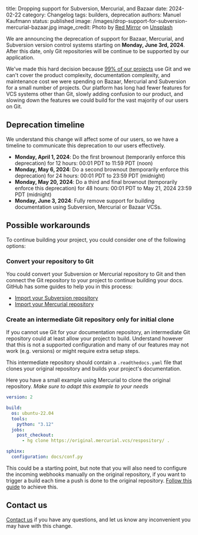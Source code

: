 title: Dropping support for Subversion, Mercurial, and Bazaar
date: 2024-02-22
category: Changelog
tags: builders, deprecation
authors: Manuel Kaufmann
status: published
image: /images/drop-support-for-subversion-mercurial-bazaar.jpg
image_credit: Photo by <a href="https://unsplash.com/@redmirror?utm_content=creditCopyText&utm_medium=referral&utm_source=unsplash">Red Mirror</a> on <a href="https://unsplash.com/photos/wall-with-paints-f303VzauP6w?utm_content=creditCopyText&utm_medium=referral&utm_source=unsplash">Unsplash</a>


We are announcing the deprecation of support for Bazaar, Mercurial, and Subversion version control systems starting on **Monday, June 3rd, 2024**.
After this date, only Git repositories will be continue to be supported by our application.

We've made this hard decision because [99% of our projects](https://github.com/readthedocs/readthedocs.org/issues/8840) use Git
and we can't cover the product complexity, documentation complexity, and maintenance cost we were spending on Bazaar, Mercurial and Subversion for a small number of projects.
Our platform has long had fewer features for VCS systems other than Git,
slowly adding confusion to our product,
and slowing down the features we could build for the vast majority of our users on Git.

## Deprecation timeline

We understand this change will affect some of our users, so we have a timeline to communicate this deprecation to our users effectively.

* **Monday, April 1, 2024**: Do the first brownout (temporarily enforce this deprecation) for 12 hours: 00:01 PDT to 11:59 PDT (noon)
* **Monday, May 6, 2024**: Do a second brownout (temporarily enforce this deprecation) for 24 hours: 00:01 PDT to 23:59 PDT (midnight)
* **Monday, May 20, 2024**: Do a third and final brownout (temporarily enforce this deprecation) for 48 hours: 00:01 PDT to May 21, 2024 23:59 PDT (midnight)
* **Monday, June 3, 2024**: Fully remove support for building documentation using Subversion, Mercurial or Bazaar VCSs.


## Possible workarounds

To continue building your project, you could consider one of the following options:


### Convert your repository to Git

You could convert your Subversion or Mercurial repository to Git and then connect the Git repository to your project to continue building your docs.
GitHub has some guides to help you in this process:

  * [Import your Subversion repository](https://docs.github.com/en/migrations/importing-source-code/using-the-command-line-to-import-source-code/importing-a-subversion-repository)
  * [Import your Mercurial repository](https://docs.github.com/en/migrations/importing-source-code/using-the-command-line-to-import-source-code/importing-a-mercurial-repository)


### Create an intermediate Git repository only for initial clone


If you cannot use Git for your documentation repository,
an intermediate Git repository could at least allow your project to build.
Understand however that this is not a supported configuration and
many of our features may not work (e.g. versions) or might require extra setup steps.

This intermediate repository should contain a `.readthedocs.yaml` file
that clones your original repository and builds your project's documentation.

Here you have a small example using Mercurial to clone the original repository.
*Make sure to adapt this example to your needs*

```yaml
version: 2

build:
  os: ubuntu-22.04
  tools:
    python: "3.12"
  jobs:
    post_checkout:
      - hg clone https://original.mercurial.vcs/respository/ .

sphinx:
  configuration: docs/conf.py
```

This could be a starting point, but note that you will also need to configure the incoming webhooks manually on the original repository,
if you want to trigger a build each time a push is done to the original repository.
[Follow this guide](https://docs.readthedocs.io/en/stable/guides/setup/git-repo-manual.html) to achieve this.


## Contact us

[Contact us](https://readthedocs.org/support/) if you have any questions,
and let us know any inconvenient you may have with this change.

